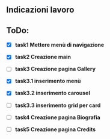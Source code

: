 ## Indicazioni lavoro

## ToDo:

- [x] **task1 Mettere menù di navigazione**
- [x] **task2 Creazione main**
- [ ] **task3 Creazione pagina Gallery**
- [x] **task3.1 inserimento menù**
- [x] **task3.2 inserimento carousel**
- [ ] **task3.3 inserimento grid per card**

- [ ] **task4 Creazione pagina Biografia**
- [ ] **task5 Creazione pagina Credits**